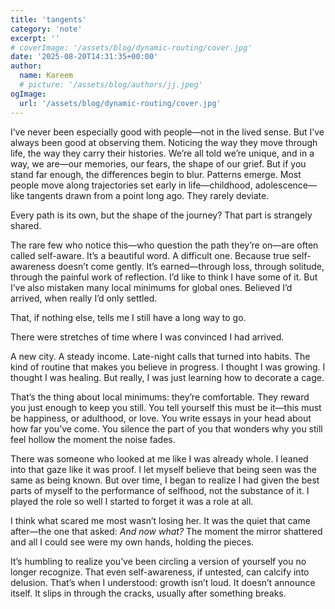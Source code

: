 ```yaml
---
title: 'tangents'
category: 'note'
excerpt: ''
# coverImage: '/assets/blog/dynamic-routing/cover.jpg'
date: '2025-08-20T14:31:35+00:00'
author:
  name: Kareem
  # picture: '/assets/blog/authors/jj.jpeg'
ogImage:
  url: '/assets/blog/dynamic-routing/cover.jpg'
---
```


I’ve never been especially good with people—not in the lived sense. But I’ve always been good at observing them. Noticing the way they move through life, the way they carry their histories. We’re all told we’re unique, and in a way, we are—our memories, our fears, the shape of our grief. But if you stand far enough, the differences begin to blur. Patterns emerge. Most people move along trajectories set early in life—childhood, adolescence—like tangents drawn from a point long ago. They rarely deviate.

Every path is its own, but the shape of the journey? That part is strangely shared.

The rare few who notice this—who question the path they’re on—are often called self-aware. It’s a beautiful word. A difficult one. Because true self-awareness doesn’t come gently. It’s earned—through loss, through solitude, through the painful work of reflection. I’d like to think I have some of it. But I’ve also mistaken many local minimums for global ones. Believed I’d arrived, when really I’d only settled.

That, if nothing else, tells me I still have a long way to go.

There were stretches of time where I was convinced I had arrived.

A new city. A steady income. Late-night calls that turned into habits. The kind of routine that makes you believe in progress. I thought I was growing. I thought I was healing. But really, I was just learning how to decorate a cage.

That’s the thing about local minimums: they’re comfortable. They reward you just enough to keep you still. You tell yourself this must be it—this must be happiness, or adulthood, or love. You write essays in your head about how far you’ve come. You silence the part of you that wonders why you still feel hollow the moment the noise fades.

There was someone who looked at me like I was already whole. I leaned into that gaze like it was proof. I let myself believe that being seen was the same as being known. But over time, I began to realize I had given the best parts of myself to the performance of selfhood, not the substance of it. I played the role so well I started to forget it was a role at all.

I think what scared me most wasn’t losing her. It was the quiet that came after—the one that asked: *And now what?* The moment the mirror shattered and all I could see were my own hands, holding the pieces.

It’s humbling to realize you’ve been circling a version of yourself you no longer recognize. That even self-awareness, if untested, can calcify into delusion. That’s when I understood: growth isn’t loud. It doesn’t announce itself. It slips in through the cracks, usually after something breaks.